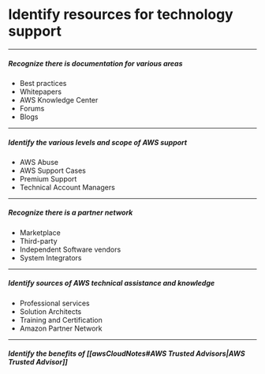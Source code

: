 # Identify resources for technology support
----
##### Recognize there is documentation for various areas
- Best practices
- Whitepapers
- AWS Knowledge Center
- Forums
- Blogs

----
##### Identify the various levels and scope of AWS support
- AWS Abuse
- AWS Support Cases
- Premium Support
- Technical Account Managers

---
##### Recognize there is a partner network
- Marketplace
- Third-party
- Independent Software vendors
- System Integrators

----
##### Identify sources of AWS technical assistance and knowledge
- Professional services
- Solution Architects
- Training and Certification
- Amazon Partner Network

----
##### Identify the benefits of [[awsCloudNotes#AWS Trusted Advisors|AWS Trusted Advisor]]